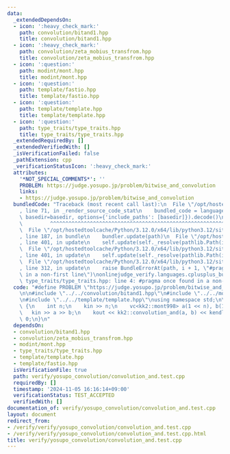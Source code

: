 ```yaml
---
data:
  _extendedDependsOn:
  - icon: ':heavy_check_mark:'
    path: convolution/bitand1.hpp
    title: convolution/bitand1.hpp
  - icon: ':heavy_check_mark:'
    path: convolution/zeta_mobius_transfrom.hpp
    title: convolution/zeta_mobius_transfrom.hpp
  - icon: ':question:'
    path: modint/mont.hpp
    title: modint/mont.hpp
  - icon: ':question:'
    path: template/fastio.hpp
    title: template/fastio.hpp
  - icon: ':question:'
    path: template/template.hpp
    title: template/template.hpp
  - icon: ':question:'
    path: type_traits/type_traits.hpp
    title: type_traits/type_traits.hpp
  _extendedRequiredBy: []
  _extendedVerifiedWith: []
  _isVerificationFailed: false
  _pathExtension: cpp
  _verificationStatusIcon: ':heavy_check_mark:'
  attributes:
    '*NOT_SPECIAL_COMMENTS*': ''
    PROBLEM: https://judge.yosupo.jp/problem/bitwise_and_convolution
    links:
    - https://judge.yosupo.jp/problem/bitwise_and_convolution
  bundledCode: "Traceback (most recent call last):\n  File \"/opt/hostedtoolcache/Python/3.12.0/x64/lib/python3.12/site-packages/onlinejudge_verify/documentation/build.py\"\
    , line 71, in _render_source_code_stat\n    bundled_code = language.bundle(stat.path,\
    \ basedir=basedir, options={'include_paths': [basedir]}).decode()\n          \
    \         ^^^^^^^^^^^^^^^^^^^^^^^^^^^^^^^^^^^^^^^^^^^^^^^^^^^^^^^^^^^^^^^^^^^^^^^^^^^^^^^^^\n\
    \  File \"/opt/hostedtoolcache/Python/3.12.0/x64/lib/python3.12/site-packages/onlinejudge_verify/languages/cplusplus.py\"\
    , line 187, in bundle\n    bundler.update(path)\n  File \"/opt/hostedtoolcache/Python/3.12.0/x64/lib/python3.12/site-packages/onlinejudge_verify/languages/cplusplus_bundle.py\"\
    , line 401, in update\n    self.update(self._resolve(pathlib.Path(included), included_from=path))\n\
    \  File \"/opt/hostedtoolcache/Python/3.12.0/x64/lib/python3.12/site-packages/onlinejudge_verify/languages/cplusplus_bundle.py\"\
    , line 401, in update\n    self.update(self._resolve(pathlib.Path(included), included_from=path))\n\
    \  File \"/opt/hostedtoolcache/Python/3.12.0/x64/lib/python3.12/site-packages/onlinejudge_verify/languages/cplusplus_bundle.py\"\
    , line 312, in update\n    raise BundleErrorAt(path, i + 1, \"#pragma once found\
    \ in a non-first line\")\nonlinejudge_verify.languages.cplusplus_bundle.BundleErrorAt:\
    \ type_traits/type_traits.hpp: line 4: #pragma once found in a non-first line\n"
  code: "#define PROBLEM \"https://judge.yosupo.jp/problem/bitwise_and_convolution\"\
    \n\n#include \"../../convolution/bitand1.hpp\"\n#include \"../../modint/mont.hpp\"\
    \n#include \"../../template/template.hpp\"\nusing namespace std;\n\nint main()\
    \ {\n    int n;\n    kin >> n;\n    vc<kk2::mont998> a(1 << n), b(1 << n);\n \
    \   kin >> a >> b;\n    kout << kk2::convolution_and(a, b) << kendl;\n\n    return\
    \ 0;\n}\n"
  dependsOn:
  - convolution/bitand1.hpp
  - convolution/zeta_mobius_transfrom.hpp
  - modint/mont.hpp
  - type_traits/type_traits.hpp
  - template/template.hpp
  - template/fastio.hpp
  isVerificationFile: true
  path: verify/yosupo_convolution/convolution_and.test.cpp
  requiredBy: []
  timestamp: '2024-11-05 16:16:14+09:00'
  verificationStatus: TEST_ACCEPTED
  verifiedWith: []
documentation_of: verify/yosupo_convolution/convolution_and.test.cpp
layout: document
redirect_from:
- /verify/verify/yosupo_convolution/convolution_and.test.cpp
- /verify/verify/yosupo_convolution/convolution_and.test.cpp.html
title: verify/yosupo_convolution/convolution_and.test.cpp
---
```


